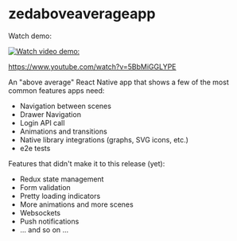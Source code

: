 # zedaboveaverageapp

Watch demo:

[![Watch video demo:](https://drive.google.com/uc?id=1BOhk13ELGgciEKy_OGcOKNgG-khgXxKW)](https://www.youtube.com/watch?v=iDrIvZpFxOw&feature=youtu.be)

https://www.youtube.com/watch?v=5BbMiGGLYPE

An "above average" React Native app that shows a few of the most common features apps need:
- Navigation between scenes
- Drawer Navigation
- Login API call
- Animations and transitions
- Native library integrations (graphs, SVG icons, etc.)
- e2e tests

Features that didn't make it to this release (yet):
- Redux state management
- Form validation
- Pretty loading indicators
- More animations and more scenes
- Websockets
- Push notifications
- ... and so on ...
